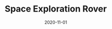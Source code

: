 ---
layout: inner
position: right
title: 'Space Exploration Rover'
date: 2020-11-01
categories: development robotics space
tags: Robotics Mars Rover
featured_image: '/img/projects/space-exploration-rover-1130x864-2x.png'
project_link: 'https://www.youtube.com/watch?v=DY1AVmcTiC4'
button_text: 'Explore Space Exploration Rover'
button_icon: 'planet'
lead_text: 'Creating an advanced Mars exploration rover with sensors, autonomous capabilities, and efficient energy systems.'
---